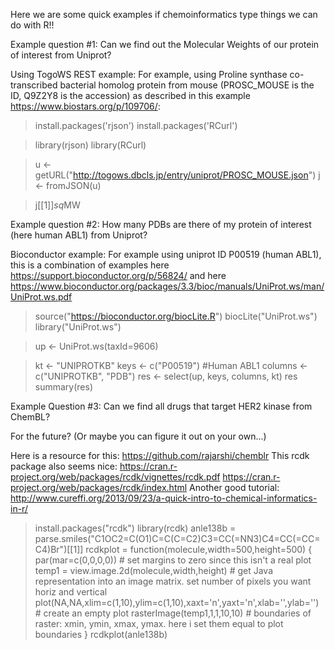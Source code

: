 Here we are some quick examples if chemoinformatics type things we can do with R!!

Example question #1: Can we find out the Molecular Weights of our protein of interest from Uniprot?

Using TogoWS REST example:
For example, using Proline synthase co-transcribed bacterial homolog protein from mouse (PROSC_MOUSE is the ID, Q9Z2Y8 is the accession) as described in this example
https://www.biostars.org/p/109706/:


> install.packages('rjson')
> install.packages('RCurl')

> library(rjson)
> library(RCurl)

> u <- getURL("http://togows.dbcls.jp/entry/uniprot/PROSC_MOUSE.json")
> j <- fromJSON(u)

> j[[1]]$sq$MW


Example question #2: How many PDBs are there of my protein of interest (here human ABL1) from Uniprot?

Bioconductor example:
For example using uniprot ID P00519 (human ABL1), this is a combination of examples here https://support.bioconductor.org/p/56824/ and here https://www.bioconductor.org/packages/3.3/bioc/manuals/UniProt.ws/man/UniProt.ws.pdf

> source("https://bioconductor.org/biocLite.R")
> biocLite("UniProt.ws")
> library("UniProt.ws")

> up <- UniProt.ws(taxId=9606)

> kt <- "UNIPROTKB"
> keys <- c("P00519") #Human ABL1
> columns <- c("UNIPROTKB", "PDB")
> res <- select(up, keys, columns, kt)
> res
> summary(res)

Example Question #3: Can we find all drugs that target HER2 kinase from ChemBL?

For the future? (Or maybe you can figure it out on your own...)

Here is a resource for this: https://github.com/rajarshi/chemblr
This rcdk package also seems nice: https://cran.r-project.org/web/packages/rcdk/vignettes/rcdk.pdf
https://cran.r-project.org/web/packages/rcdk/index.html
Another good tutorial: http://www.cureffi.org/2013/09/23/a-quick-intro-to-chemical-informatics-in-r/

> install.packages("rcdk")
> library(rcdk)
> anle138b = parse.smiles("C1OC2=C(O1)C=C(C=C2)C3=CC(=NN3)C4=CC(=CC=C4)Br")[[1]]
> rcdkplot = function(molecule,width=500,height=500) {
    par(mar=c(0,0,0,0)) # set margins to zero since this isn't a real plot
    temp1 = view.image.2d(molecule,width,height) # get Java representation into an image matrix. set number of pixels you want horiz and vertical
    plot(NA,NA,xlim=c(1,10),ylim=c(1,10),xaxt='n',yaxt='n',xlab='',ylab='') # create an empty plot
    rasterImage(temp1,1,1,10,10) # boundaries of raster: xmin, ymin, xmax, ymax. here i set them equal to plot boundaries
}
> rcdkplot(anle138b)

